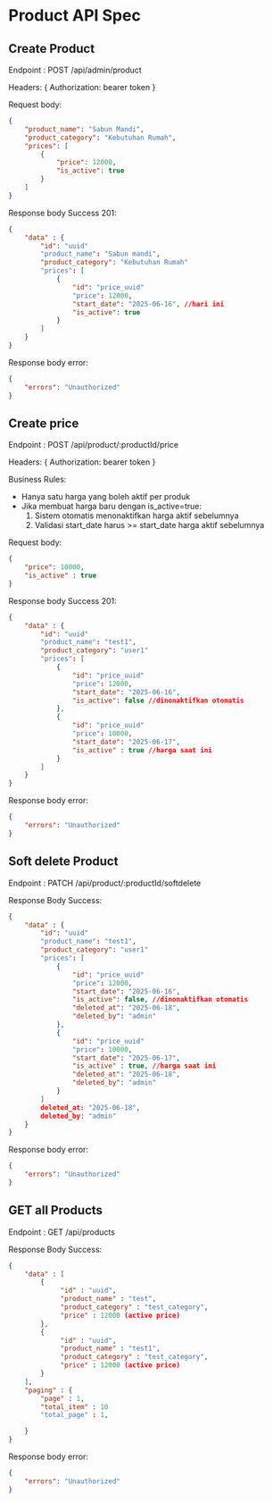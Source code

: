 # Product API Spec


## Create Product

Endpoint : POST /api/admin/product

Headers: {
	Authorization: bearer token
}

Request body:
```json 
{
	"product_name": "Sabun Mandi",
	"product_category": "Kebutuhan Rumah",
	"prices": [
		{
			"price": 12000,
			"is_active": true
		}
	]
}
```
Response body Success 201:
```json
{
	"data" : {
		"id": "uuid"
		"product_name": "Sabun mandi",
		"product_category": "Kebutuhan Rumah"
		"prices": [
			{
				"id": "price_uuid"
				"price": 12000,
				"start_date": "2025-06-16", //hari ini
				"is_active": true
			}
		]
	}	
}
```

Response body error:
```json
{
	"errors": "Unauthorized"
}
```
## Create price

Endpoint : POST /api/product/:productId/price

Headers: {
	Authorization: bearer token
}

Business Rules:
- Hanya satu harga yang boleh aktif per produk
- Jika membuat harga baru dengan is_active=true:
  1. Sistem otomatis menonaktifkan harga aktif sebelumnya
  2. Validasi start_date harus >= start_date harga aktif sebelumnya

Request body:
```json 
{
	"price": 10000,
	"is_active" : true
}
```

Response body Success 201:
```json
{
	"data" : {
		"id": "uuid"
		"product_name": "test1",
		"product_category": "user1"
		"prices": [
			{
				"id": "price_uuid"
				"price": 12000,
				"start_date": "2025-06-16",
				"is_active": false //dinonaktifkan otomatis
			},
			{
				"id": "price_uuid"
				"price": 10000,
				"start_date": "2025-06-17",
				"is_active" : true //harga saat ini
			}
		]
	}	
}
```

Response body error:
```json
{
	"errors": "Unauthorized"
}
```

## Soft delete Product

Endpoint : PATCH /api/product/:productId/softdelete

Response Body Success:
```json
{
	"data" : {
		"id": "uuid"
		"product_name": "test1",
		"product_category": "user1"
		"prices": [
			{
				"id": "price_uuid"
				"price": 12000,
				"start_date": "2025-06-16",
				"is_active": false, //dinonaktifkan otomatis
				"deleted_at": "2025-06-18",
				"deleted_by": "admin"
			},
			{
				"id": "price_uuid"
				"price": 10000,
				"start_date": "2025-06-17",
				"is_active" : true, //harga saat ini
				"deleted_at": "2025-06-18",
				"deleted_by": "admin"
			}
		]
		deleted_at: "2025-06-18",
		deleted_by: "admin"
	}	
}
```

Response body error:
```json
{
	"errors": "Unauthorized"
}
```

## GET all Products

Endpoint : GET /api/products

Response Body Success:

```json
{
	"data" : [
		{
			 "id" : "uuid",
			 "product_name" : "test",
			 "product_category" : "test_category",
			 "price" : 12000 (active price)
		},
		{
			 "id" : "uuid",
			 "product_name" : "test1",
			 "product_category" : "test_category",
			 "price" : 12000 (active price)
		}
	],
	"paging" : {
		"page" : 1,	
		"total_item" : 10
		"total_page" : 1,

	}
}
``` 

Response body error:
```json
{
	"errors": "Unauthorized"
}
```